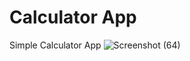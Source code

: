 # Calculator App
Simple Calculator App
![Screenshot (64)](https://user-images.githubusercontent.com/92945755/216614256-a94eb32e-cc54-43b8-8f50-370a4bc5aabe.jpg)
